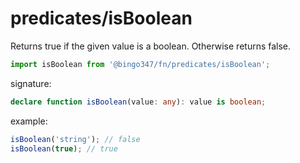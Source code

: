 # predicates/isBoolean

Returns true if the given value is a boolean. Otherwise returns false.

```javascript
import isBoolean from '@bingo347/fn/predicates/isBoolean';
```

signature:

```typescript
declare function isBoolean(value: any): value is boolean;
```

example:

```javascript
isBoolean('string'); // false
isBoolean(true); // true
```